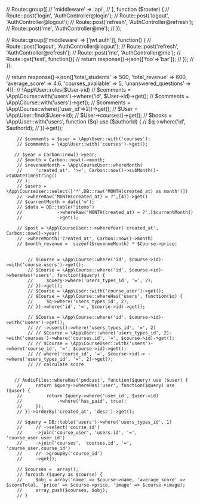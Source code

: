 
// Route::group([
//     'middleware' => 'api',
// ], function ($router) {
//     Route::post('login', 'AuthController@login');
//     Route::post('logout', 'AuthController@logout');
//     Route::post('refresh', 'AuthController@refresh');
//     Route::post('me', 'AuthController@me');
// });


// Route::group(['middleware' => ['jwt.auth']], function() {
//     Route::post('logout', 'AuthController@logout');
//     Route::post('refresh', 'AuthController@refresh');
//     Route::post('me', 'AuthController@me');
//     Route::get('test', function(){
//         return response()->json(['foo'=>'bar']);
//     });
// });







// return response()->json(['total_students' => 500, 'total_revenue' => 600, 'average_score' => 4.6, 'courses_available' => 5, 'unanswered_questions' => 4]);
        // \App\User::roles($User->id)
        // $comments = \App\Course::with('users')->where('id', $User->id)->get();
        // $comments = \App\Course::with('users')->get();
        // $comments = \App\Course::where(['user_id'=>2])->get();
        // $User = \App\User::find($User->id);
        // $User->courses()->get();
        // $books = \App\User::with('users', function ($q) use ($authorId) {
        //     $q->where('id', $authorId);
        // })->get();



        // $comments = $user = \App\User::with('courses');
        // $comments = \App\User::with('courses')->get();

       // $year = Carbon::now()->year;
        // $month = Carbon::now()->month;
        // $revenueMonth = \App\CourseUser::whereMonth(
        //     'created_at', '>=', Carbon::now()->subMonth()->toDateTimeString()
        // );
        // $users = \App\CourseUser::select(['*',DB::raw('MONTH(created_at) as month')])
        // ->whereRaw('MONTH(created_at) = ?',[4])->get()
        // $currentMonth = date('m');
        // $data = DB::table("items")
        //             ->whereRaw('MONTH(created_at) = ?',[$currentMonth])
        //             ->get();

        // $post = \App\CourseUser::->whereYear('created_at', Carbon::now()->year)
        // ->whereMonth('created_at', Carbon::now()->month)
        // $month_revenue =  sizeof($revenueMonth) * $Course->price;


            // $Course = \App\Course::where('id', $course->id)->with('course.users')->get();
            // $Course = \App\Course::where('id', $course->id)->whereHas('users', function($query) {
            //     $query->where('users_types_id', '=', 2);
            // })->get();
            // $Course = \App\User::with('course_user')->get();
            // $Course = \App\Course::whereHas('users', function($q) {
            //     $q->where('users_types_id', 2);
            // })->where('id', '=', $course->id)->get();

            // $Course = \App\Course::where('id', $course->id)->with('users')->get();
            // // ->users()->where('users_types_id', '=', 2)
            // // $Course = \App\User::where('users_types_id', 2)->with('courses')->where('courses.id', '=', $course->id)->get();
            // // $Course = \App\CourseUser::with('users')->where('course_id', '=', $course->id)->get();
            // // where('course_id', '=', $course->id)-> ->where('users_types_id', '=', 2)->get();
            // // calculate score


       // AudioFiles::whereHas('podcast', function($query) use ($user) {
        //     return $query->whereHas('user', function($query) use ($user) {
        //         return $query->where('user_id', $user->id)
        //             ->where('has_paid', true);
        //     });
        // })->orderBy('created_at', 'desc')->get();

        // $query = DB::table('users')->where('users_types_id', 1)
        //     // ->select('course_id')
        //     ->join('course_user', 'users.id', '=', 'course_user.user_id')
        //     ->join('courses', 'courses.id', '=', 'course_user.course_id')
        //     // ->groupBy('course_id')
        //     ->get();

        // $courses =  array();
        // foreach ($query as $course) {
        //     $obj = array('name' => $course->name, 'average_score' => $scoreTotal, 'price' => $course->price, 'image' => $course->image);
        //     array_push($courses, $obj);
        // }
